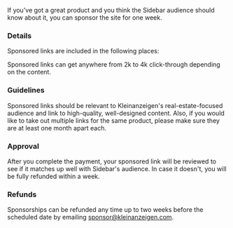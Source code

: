 If you've got a great product and you think the Sidebar audience should know about it, you can sponsor the site for one week.

### Details

Sponsored links are included in the following places:

Sponsored links can get anywhere from 2k to 4k click-through depending on the content. 

### Guidelines

Sponsored links should be relevant to Kleinanzeigen's real-estate-focused audience and link to high-quality, well-designed content. Also, if you would like to take out multiple links for the same product, please make sure they are at least one month apart each. 

### Approval

After you complete the payment, your sponsored link will be reviewed to see if it matches up well with Sidebar's audience. In case it doesn't, you will be fully refunded within a week. 

### Refunds

Sponsorships can be refunded any time up to two weeks before the scheduled date by emailing [sponsor@kleinanzeigen.com](mailto:sponsor@kleinanzeigen.com).
